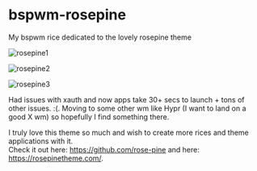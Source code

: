 # bspwm-rosepine
My bspwm rice dedicated to the lovely rosepine theme

![rosepine1](https://github.com/Narmis-E/bspwm-rosepine/assets/109248529/bed7a533-9bde-4430-a978-81541fc49533)

![rosepine2](https://github.com/Narmis-E/bspwm-rosepine/assets/109248529/cf5bf585-eb66-4e0f-8d36-e3bf6b8c9cc3)

![rosepine3](https://github.com/Narmis-E/bspwm-rosepine/assets/109248529/29c9a8f7-b2c3-4d5b-8506-21df2f0b179e)

Had issues with xauth and now apps take 30+ secs to launch + tons of other issues. :(. Moving to some other wm like Hypr (I want to land on a good X wm) so hopefully I find something there.

I truly love this theme so much and wish to create more rices and theme applications with it. \
Check it out here: https://github.com/rose-pine
and here: https://rosepinetheme.com/.
